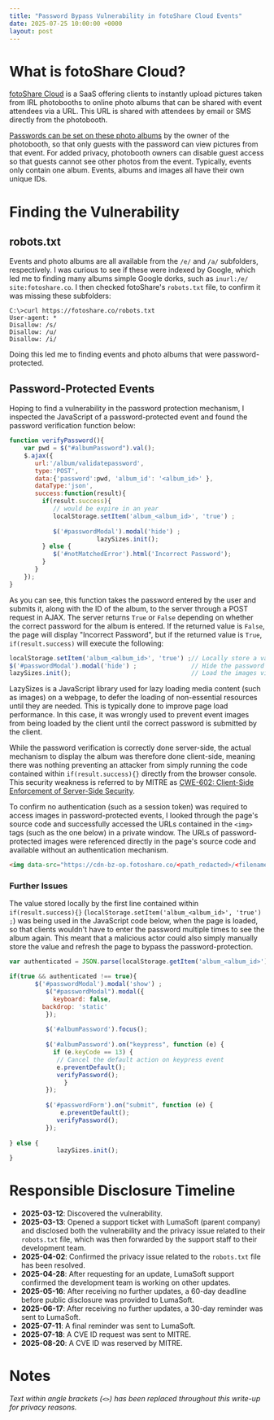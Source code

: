 ```yaml
---
title: "Password Bypass Vulnerability in fotoShare Cloud Events"
date: 2025-07-25 10:00:00 +0000
layout: post
---
```


# What is fotoShare Cloud?

[fotoShare Cloud](https://fotoshare.co/) is a SaaS offering clients to instantly upload pictures taken from IRL photobooths to online photo albums that can be shared with event attendees via a URL. This URL is shared with attendees by email or SMS directly from the photobooth. 

[Passwords can be set on these photo albums](https://support.lumasoft.co/hc/en-us/articles/360046797573-Event-Privacy-and-Link-Sharing) by the owner of the photobooth, so that only guests with the password can view pictures from that event. For added privacy, photobooth owners can disable guest access so that guests cannot see other photos from the event. Typically, events only contain one album. Events, albums and images all have their own unique IDs.

# Finding the Vulnerability
## robots.txt
Events and photo albums are all available from the `/e/` and `/a/` subfolders, respectively. I was curious to see if these were indexed by Google, which led me to finding many albums simple Google dorks, such as `inurl:/e/ site:fotoshare.co`. I then checked fotoShare's `robots.txt` file, to confirm it was missing these subfolders:

```
C:\>curl https://fotoshare.co/robots.txt
User-agent: *
Disallow: /s/
Disallow: /u/
Disallow: /i/
```

Doing this led me to finding events and photo albums that were password-protected.

## Password-Protected Events

Hoping to find a vulnerability in the password protection mechanism, I inspected the JavaScript of a password-protected event and found the password verification function below:
```javascript
function verifyPassword(){
	var pwd = $("#albumPassword").val();
	$.ajax({
       url:'/album/validatepassword',
       type:'POST',
       data:{'password':pwd, 'album_id': '<album_id>' },
       dataType:'json',
       success:function(result){
       	 if(result.success){
       	    // would be expire in an year
            localStorage.setItem('album_<album_id>', 'true') ;
            
            $('#passwordModal').modal('hide') ;
   	 	 	 	        lazySizes.init();
       	 } else {
       	 	$('#notMatchedError').html('Incorrect Password');
       	 }
       }
    });
}
```

As you can see, this function takes the password entered by the user and submits it, along with the ID of the album, to the server through a POST request in AJAX.
The server returns `True` or `False` depending on whether the correct password for the album is entered. If the returned value is `False`, the page will display "Incorrect Password", but if the returned value is `True`, `if(result.success)` will execute the following:

```javascript
localStorage.setItem('album_<album_id>', 'true') ;// Locally store a value indicating the album as being visible 
$('#passwordModal').modal('hide') ;               // Hide the password prompt
lazySizes.init();                                 // Load the images via LazySizes
```

LazySizes is a JavaScript library used for lazy loading media content (such as images) on a webpage, to defer the loading of non-essential resources until they are needed. This is typically done to improve page load performance. In this case, it was wrongly used to prevent event images from being loaded by the client until the correct password is submitted by the client.

While the password verification is correctly done server-side, the actual mechanism to display the album was therefore done client-side, meaning there was nothing preventing an attacker from simply running the code contained within `if(result.success){}` directly from the browser console. This security weakness is referred to by MITRE as [CWE-602: Client-Side Enforcement of Server-Side Security](https://cwe.mitre.org/data/definitions/602.html).

To confirm no authentication (such as a session token) was required to access images in password-protected events, I looked through the page's source code and successfully accessed the URLs contained in the `<img>` tags (such as the one below) in a private window. The URLs of password-protected images were referenced directly in the page's source code and available without an authentication mechanism.

```html
<img data-src="https://cdn-bz-op.fotoshare.co/<path_redacted>/<filename_redacted>.jpg?aspect_ratio=1:1.002&amp;width=450" class="lazyload border-radius-thumb" onerror="this.src='/img/blank-image.jpg'">
```

### Further Issues

The value stored locally by the first line contained within `if(result.success){}` (`localStorage.setItem('album_<album_id>', 'true') ;`) was being used in the JavaScript code below, when the page is loaded, so that clients wouldn't have to enter the password multiple times to see the album again. This meant that a malicious actor could also simply manually store the value and refresh the page to bypass the password-protection.

```javascript
var authenticated = JSON.parse(localStorage.getItem('album_<album_id>'));

if(true && authenticated !== true){
       $('#passwordModal').modal('show') ;
          $("#passwordModal").modal({
            keyboard: false,
         backdrop: 'static'
          });
          
          $('#albumPassword').focus();
          
          $('#albumPassword').on("keypress", function (e) {            
            if (e.keyCode == 13) {
             // Cancel the default action on keypress event
             e.preventDefault();
             verifyPassword(); 
               }
          });
          
          $('#passwordForm').on("submit", function (e) {            
              e.preventDefault();
             verifyPassword(); 
          });
    
} else {
             lazySizes.init();
}
```

# Responsible Disclosure Timeline
- **2025-03-12**: Discovered the vulnerability.
- **2025-03-13**: Opened a support ticket with LumaSoft (parent company) and disclosed both the vulnerability and the privacy issue related to their `robots.txt` file, which was then forwarded by the support staff to their development team.
- **2025-04-02**: Confirmed the privacy issue related to the `robots.txt` file has been resolved.
- **2025-04-28**: After requesting for an update, LumaSoft support confirmed the development team is working on other updates.
- **2025-05-16**: After receiving no further updates, a 60-day deadline before public disclosure was provided to LumaSoft.
- **2025-06-17**: After receiving no further updates, a 30-day reminder was sent to LumaSoft.
- **2025-07-11**: A final reminder was sent to LumaSoft.
- **2025-07-18**: A CVE ID request was sent to MITRE.
- **2025-08-20**: A CVE ID was reserved by MITRE.


# Notes
*Text within angle brackets (`<>`) has been replaced throughout this write-up for privacy reasons.*